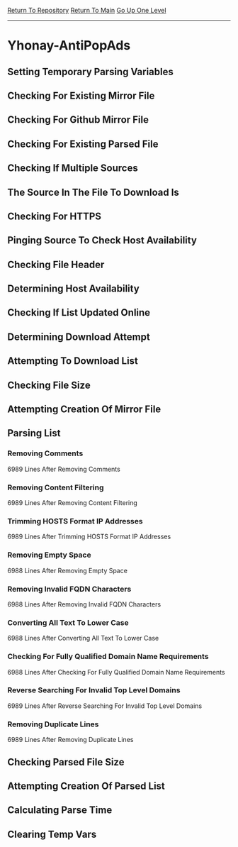 [Return To Repository](https://github.com/deathbybandaid/piholeparser/)
[Return To Main](https://github.com/deathbybandaid/piholeparser/blob/master/RecentRunLogs/Mainlog.md)
[Go Up One Level](https://github.com/deathbybandaid/piholeparser/blob/master/RecentRunLogs/TopLevelScripts/30-Processing-External-Blacklists.md)
____________________________________
# Yhonay-AntiPopAds
## Setting Temporary Parsing Variables
## Checking For Existing Mirror File
## Checking For Github Mirror File
## Checking For Existing Parsed File
## Checking If Multiple Sources
## The Source In The File To Download Is
## Checking For HTTPS
## Pinging Source To Check Host Availability
## Checking File Header
## Determining Host Availability
## Checking If List Updated Online
## Determining Download Attempt
## Attempting To Download List
## Checking File Size
## Attempting Creation Of Mirror File
## Parsing List
### Removing Comments
6989 Lines After Removing Comments
### Removing Content Filtering
6989 Lines After Removing Content Filtering
### Trimming HOSTS Format IP Addresses
6989 Lines After Trimming HOSTS Format IP Addresses
### Removing Empty Space
6988 Lines After Removing Empty Space
### Removing Invalid FQDN Characters
6988 Lines After Removing Invalid FQDN Characters
### Converting All Text To Lower Case
6988 Lines After Converting All Text To Lower Case
### Checking For Fully Qualified Domain Name Requirements
6988 Lines After Checking For Fully Qualified Domain Name Requirements
### Reverse Searching For Invalid Top Level Domains
6989 Lines After Reverse Searching For Invalid Top Level Domains
### Removing Duplicate Lines
6989 Lines After Removing Duplicate Lines
## Checking Parsed File Size
## Attempting Creation Of Parsed List
## Calculating Parse Time
## Clearing Temp Vars
